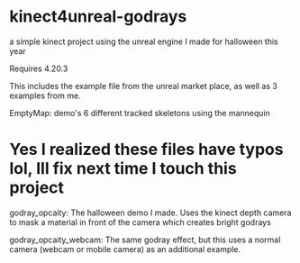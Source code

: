 # kinect4unreal-godrays
a simple kinect project using the unreal engine I made for halloween this year

Requires 4.20.3

This includes the example file from the unreal market place, as well as 3 examples from me.

EmptyMap: demo's 6 different tracked skeletons using the mannequin

# Yes I realized these files have typos lol, Ill fix next time I touch this project
godray_opcaity: The halloween demo I made. Uses the kinect depth camera to mask a material in front of the camera which creates bright godrays

godray_opcaity_webcam: The same godray effect, but this uses a normal camera (webcam or mobile camera) as an additional example.
